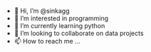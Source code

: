 - 👋 Hi, I’m @sinkagg
- 👀 I’m interested in programming
- 🌱 I’m currently learning python
- 💞️ I’m looking to collaborate on data projects
- 📫 How to reach me ...

<!---
sinkagg/sinkagg is a ✨ special ✨ repository because its `README.md` (this file) appears on your GitHub profile.
You can click the Preview link to take a look at your changes.
--->
